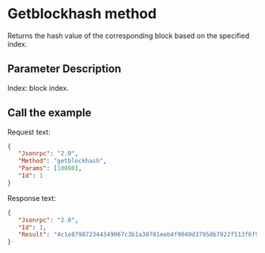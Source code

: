 # Getblockhash method

Returns the hash value of the corresponding block based on the specified index.

## Parameter Description

Index: block index.

## Call the example

Request text:

```json
{
   "Jsonrpc": "2.0",
   "Method": "getblockhash",
   "Params": [10000],
   "Id": 1
}
```

Response text:

```json
{
   "Jsonrpc": "2.0",
   "Id": 1,
   "Result": "4c1e879872344349067c3b1a30781eeb4f9040d3795db7922f513f6f9660b9b2"
}
```